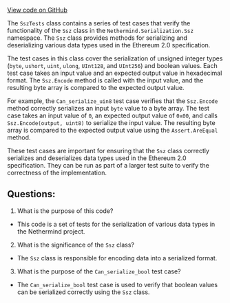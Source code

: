 [View code on GitHub](https://github.com/NethermindEth/nethermind/src/Nethermind/Nethermind.Serialization.Ssz.Test/SszTests.cs)

The `SszTests` class contains a series of test cases that verify the functionality of the `Ssz` class in the `Nethermind.Serialization.Ssz` namespace. The `Ssz` class provides methods for serializing and deserializing various data types used in the Ethereum 2.0 specification.

The test cases in this class cover the serialization of unsigned integer types (`byte`, `ushort`, `uint`, `ulong`, `UInt128`, and `UInt256`) and boolean values. Each test case takes an input value and an expected output value in hexadecimal format. The `Ssz.Encode` method is called with the input value, and the resulting byte array is compared to the expected output value.

For example, the `Can_serialize_uin8` test case verifies that the `Ssz.Encode` method correctly serializes an input `byte` value to a byte array. The test case takes an input value of `0`, an expected output value of `0x00`, and calls `Ssz.Encode(output, uint8)` to serialize the input value. The resulting byte array is compared to the expected output value using the `Assert.AreEqual` method.

These test cases are important for ensuring that the `Ssz` class correctly serializes and deserializes data types used in the Ethereum 2.0 specification. They can be run as part of a larger test suite to verify the correctness of the implementation.
## Questions: 
 1. What is the purpose of this code?
- This code is a set of tests for the serialization of various data types in the Nethermind project.

2. What is the significance of the `Ssz` class?
- The `Ssz` class is responsible for encoding data into a serialized format.

3. What is the purpose of the `Can_serialize_bool` test case?
- The `Can_serialize_bool` test case is used to verify that boolean values can be serialized correctly using the `Ssz` class.